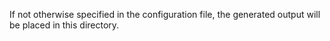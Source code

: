 If not otherwise specified in the configuration file, the generated output will be placed in this directory.